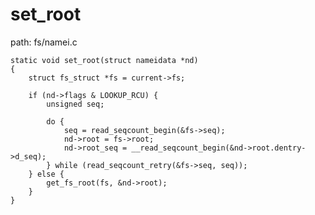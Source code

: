 set_root
========================================

path: fs/namei.c
```
static void set_root(struct nameidata *nd)
{
    struct fs_struct *fs = current->fs;

    if (nd->flags & LOOKUP_RCU) {
        unsigned seq;

        do {
            seq = read_seqcount_begin(&fs->seq);
            nd->root = fs->root;
            nd->root_seq = __read_seqcount_begin(&nd->root.dentry->d_seq);
        } while (read_seqcount_retry(&fs->seq, seq));
    } else {
        get_fs_root(fs, &nd->root);
    }
}
```